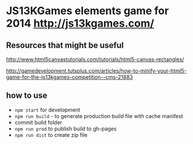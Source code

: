 # JS13KGames elements game for 2014 http://js13kgames.com/

## Resources that might be useful

http://www.html5canvastutorials.com/tutorials/html5-canvas-rectangles/

http://gamedevelopment.tutsplus.com/articles/how-to-minify-your-html5-game-for-the-js13kgames-competition--cms-21883

## how to use

* `npm start` for development
* `npm run build` - to generate production build file with cache manifest
* commit build folder
* `npm run prod` to publish build to gh-pages
* `npm run dist` to create zip file